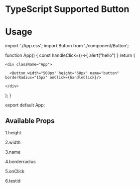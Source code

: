 # TypeScript Supported Button
# Usage 

import './App.css';
import Button from './component/Button';

function App() {
  const handleClick=()=>{
    alert("hello")
  }
  return (

    <div className="App">

      <Button width="500px" height="60px" name="button" borderRadius="15px" onClick={handleClick}/>

    </div>
  );
}

export default App;

## Available Props

1.height

2.width

3.name

4.borderradius

5.onClick

6.testid 
